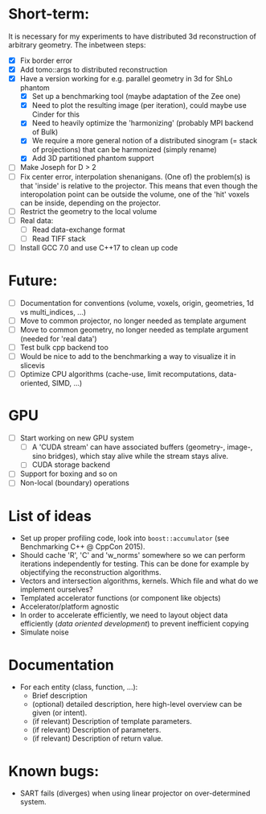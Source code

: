 # Short-term:

It is necessary for my experiments to have distributed 3d reconstruction of arbitrary geometry. The inbetween steps:
- [x] Fix border error
- [x] Add tomo::args to distributed reconstruction
- [x] Have a version working for e.g. parallel geometry in 3d for ShLo phantom
	- [x] Set up a benchmarking tool (maybe adaptation of the Zee one)
    - [x] Need to plot the resulting image (per iteration), could maybe use Cinder for this
    - [x] Need to heavily optimize the 'harmonizing' (probably MPI backend of Bulk)
    - [x] We require a more general notion of a distributed sinogram (= stack of projections) that can be harmonized (simply rename)
    - [x] Add 3D partitioned phantom support
- [ ] Make Joseph for D > 2
- [ ] Fix center error, interpolation shenanigans. (One of) the problem(s) is that 'inside' is relative to the projector.
      This means that even though the interopolation point can be outside the volume, one of the 'hit' voxels can be inside, depending on the projector.
- [ ] Restrict the geometry to the local volume
- [ ] Real data:
    - [ ] Read data-exchange format
    - [ ] Read TIFF stack
- [ ] Install GCC 7.0 and use C++17 to clean up code

# Future:
- [ ] Documentation for conventions (volume, voxels, origin, geometries, 1d vs multi_indices, ...)
- [ ] Move to common projector, no longer needed as template argument
- [ ] Move to common geometry, no longer needed as template argument (needed for 'real data')
- [ ] Test bulk cpp backend too
- [ ] Would be nice to add to the benchmarking a way to visualize it in slicevis
- [ ] Optimize CPU algorithms (cache-use, limit recomputations, data-oriented, SIMD, ...)

# GPU
- [ ] Start working on new GPU system
    - [ ] A 'CUDA stream' can have associated buffers (geometry-, image-, sino bridges), which stay alive while the stream stays alive.
    - [ ] CUDA storage backend
- [ ] Support for boxing and so on
- [ ] Non-local (boundary) operations

# List of ideas
* Set up proper profiling code, look into `boost::accumulator` (see Benchmarking C++ @ CppCon 2015).
* Should cache 'R', 'C' and 'w_norms' somewhere so we can perform iterations independently for testing. This can be done for example by objectifying the reconstruction algorithms.
* Vectors and intersection algorithms, kernels. Which file and what do we implement ourselves?
* Templated accelerator functions (or component like objects)
* Accelerator/platform agnostic
* In order to accelerate efficiently, we need to layout object data efficiently (*data oriented development*) to prevent inefficient copying
* Simulate noise

# Documentation
* For each entity (class, function, ...):
  - Brief description
  - (optional) detailed description, here high-level overview can be given (or intent).
  - (if relevant) Description of template parameters.
  - (if relevant) Description of parameters.
  - (if relevant) Description of return value.

# Known bugs:
- SART fails (diverges) when using linear projector on over-determined system.

